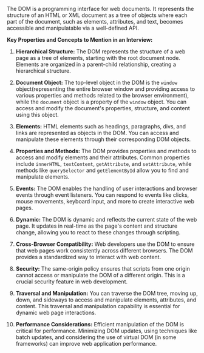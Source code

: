 The DOM is a programming interface for web documents. It represents the structure of an HTML or XML document as a tree of objects where each part of the document, such as elements, attributes, and text, becomes accessible and manipulatable via a well-defined API.

**Key Properties and Concepts to Mention in an Interview:**

1. **Hierarchical Structure:** The DOM represents the structure of a web page as a tree of elements, starting with the root document node. Elements are organized in a parent-child relationship, creating a hierarchical structure.

2. **Document Object:** The top-level object in the DOM is the `window` object(representing the entire browser window and providing access to various properties and methods related to the browser environment), while the `document` object is a property of the `window` object. You can access and modify the document's properties, structure, and content using this object.

3. **Elements:** HTML elements such as headings, paragraphs, divs, and links are represented as objects in the DOM. You can access and manipulate these elements through their corresponding DOM objects.

4. **Properties and Methods:** The DOM provides properties and methods to access and modify elements and their attributes. Common properties include `innerHTML`, `textContent`, `getAttribute`, and `setAttribute`, while methods like `querySelector` and `getElementById` allow you to find and manipulate elements.

5. **Events:** The DOM enables the handling of user interactions and browser events through event listeners. You can respond to events like clicks, mouse movements, keyboard input, and more to create interactive web pages.

6. **Dynamic:** The DOM is dynamic and reflects the current state of the web page. It updates in real-time as the page's content and structure change, allowing you to react to these changes through scripting.

7. **Cross-Browser Compatibility:** Web developers use the DOM to ensure that web pages work consistently across different browsers. The DOM provides a standardized way to interact with web content.

8. **Security:** The same-origin policy ensures that scripts from one origin cannot access or manipulate the DOM of a different origin. This is a crucial security feature in web development.

9. **Traversal and Manipulation:** You can traverse the DOM tree, moving up, down, and sideways to access and manipulate elements, attributes, and content. This traversal and manipulation capability is essential for dynamic web page interactions.

10. **Performance Considerations:** Efficient manipulation of the DOM is critical for performance. Minimizing DOM updates, using techniques like batch updates, and considering the use of virtual DOM (in some frameworks) can improve web application performance.
